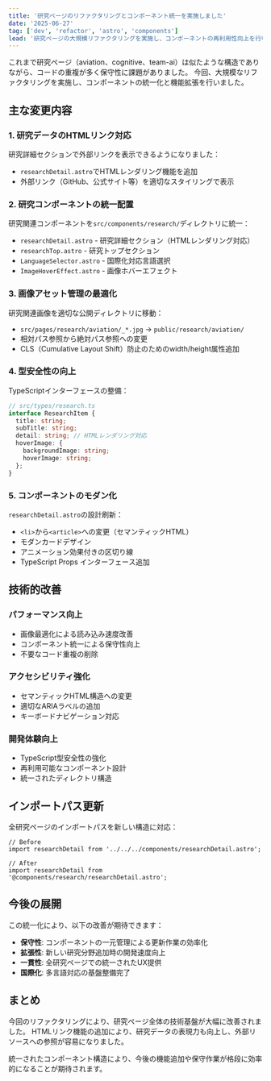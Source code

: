 ```yaml
---
title: '研究ページのリファクタリングとコンポーネント統一を実施しました'
date: '2025-06-27'
tag: ['dev', 'refactor', 'astro', 'components']
lead: '研究ページの大規模リファクタリングを実施し、コンポーネントの再利用性向上を行いました。'
---
```


これまで研究ページ（aviation、cognitive、team-ai）は似たような構造でありながら、コードの重複が多く保守性に課題がありました。
今回、大規模なリファクタリングを実施し、コンポーネントの統一化と機能拡張を行いました。

## 主な変更内容

### 1. 研究データのHTMLリンク対応

研究詳細セクションで外部リンクを表示できるようになりました：

- `researchDetail.astro`でHTMLレンダリング機能を追加
- 外部リンク（GitHub、公式サイト等）を適切なスタイリングで表示

### 2. 研究コンポーネントの統一配置

研究関連コンポーネントを`src/components/research/`ディレクトリに統一：

- `researchDetail.astro` - 研究詳細セクション（HTMLレンダリング対応）
- `researchTop.astro` - 研究トップセクション
- `LanguageSelector.astro` - 国際化対応言語選択
- `ImageHoverEffect.astro` - 画像ホバーエフェクト

### 3. 画像アセット管理の最適化

研究関連画像を適切な公開ディレクトリに移動：

- `src/pages/research/aviation/_*.jpg` → `public/research/aviation/`
- 相対パス参照から絶対パス参照への変更
- CLS（Cumulative Layout Shift）防止のためのwidth/height属性追加

### 4. 型安全性の向上

TypeScriptインターフェースの整備：

```typescript
// src/types/research.ts
interface ResearchItem {
  title: string;
  subTitle: string;
  detail: string; // HTMLレンダリング対応
  hoverImage: {
    backgroundImage: string;
    hoverImage: string;
  };
}
```

### 5. コンポーネントのモダン化

`researchDetail.astro`の設計刷新：

- `<li>`から`<article>`への変更（セマンティックHTML）
- モダンカードデザイン
- アニメーション効果付きの区切り線
- TypeScript Props インターフェース追加

## 技術的改善

### パフォーマンス向上
- 画像最適化による読み込み速度改善
- コンポーネント統一による保守性向上
- 不要なコード重複の削除

### アクセシビリティ強化
- セマンティックHTML構造への変更
- 適切なARIAラベルの追加
- キーボードナビゲーション対応

### 開発体験向上
- TypeScript型安全性の強化
- 再利用可能なコンポーネント設計
- 統一されたディレクトリ構造

## インポートパス更新

全研究ページのインポートパスを新しい構造に対応：

```tsx
// Before
import researchDetail from '../../../components/researchDetail.astro';

// After
import researchDetail from '@components/research/researchDetail.astro';
```

## 今後の展開

この統一化により、以下の改善が期待できます：

- **保守性**: コンポーネントの一元管理による更新作業の効率化
- **拡張性**: 新しい研究分野追加時の開発速度向上
- **一貫性**: 全研究ページでの統一されたUX提供
- **国際化**: 多言語対応の基盤整備完了

## まとめ

今回のリファクタリングにより、研究ページ全体の技術基盤が大幅に改善されました。
HTMLリンク機能の追加により、研究データの表現力も向上し、外部リソースへの参照が容易になりました。

統一されたコンポーネント構造により、今後の機能追加や保守作業が格段に効率的になることが期待されます。
